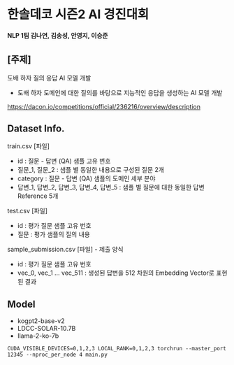 # 한솔데코 시즌2 AI 경진대회
#### NLP 1팀 김나연, 김송성, 안영지, 이승준
## [주제]
도배 하자 질의 응답 AI 모델 개발
- 도배 하자 도메인에 대한 질의를 바탕으로 지능적인 응답을 생성하는 AI 모델 개발
  
https://dacon.io/competitions/official/236216/overview/description

## Dataset Info.

train.csv [파일]   
- id : 질문 - 답변 (QA) 샘플 고유 번호  
- 질문_1, 질문_2 : 샘플 별 동일한 내용으로 구성된 질문 2개  
- category : 질문 - 답변 (QA) 샘플의 도메인 세부 분야  
- 답변_1, 답변_2, 답변_3, 답변_4, 답변_5 : 샘플 별 질문에 대한 동일한 답변 Reference 5개   


test.csv [파일]  
- id : 평가 질문 샘플 고유 번호  
- 질문 : 평가 샘플의 질의 내용  


sample_submission.csv [파일] - 제출 양식  
- id : 평가 질문 샘플 고유 번호  
- vec_0, vec_1 ... vec_511 : 생성된 답변을 512 차원의 Embedding Vector로 표현된 결과  


## Model
- kogpt2-base-v2
- LDCC-SOLAR-10.7B
- llama-2-ko-7b

```
CUDA_VISIBLE_DEVICES=0,1,2,3 LOCAL_RANK=0,1,2,3 torchrun --master_port 12345 --nproc_per_node 4 main.py
```
